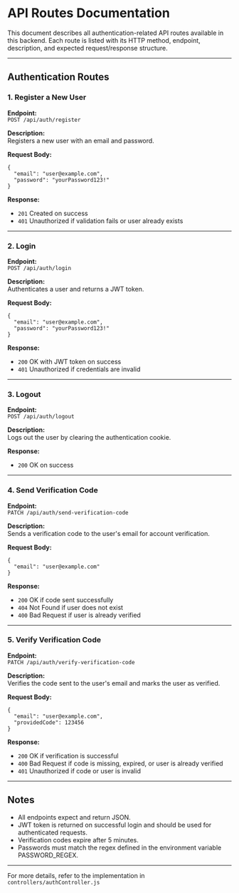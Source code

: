 # API Routes Documentation

This document describes all authentication-related API routes available in this backend. Each route is listed with its HTTP method, endpoint, description, and expected request/response structure.

---

## Authentication Routes

### 1. Register a New User

**Endpoint:**  
`POST /api/auth/register`

**Description:**  
Registers a new user with an email and password.

**Request Body:**
```
{
  "email": "user@example.com",
  "password": "yourPassword123!"
}
```
**Response:**
- `201` Created on success
- `401` Unauthorized if validation fails or user already exists

---

### 2. Login

**Endpoint:**  
`POST /api/auth/login`

**Description:**  
Authenticates a user and returns a JWT token.

**Request Body:**
```
{
  "email": "user@example.com",
  "password": "yourPassword123!"
}
```
**Response:**
- `200` OK with JWT token on success
- `401` Unauthorized if credentials are invalid

---

### 3. Logout

**Endpoint:**  
`POST /api/auth/logout`

**Description:**  
Logs out the user by clearing the authentication cookie.

**Response:**
- `200` OK on success

---

### 4. Send Verification Code

**Endpoint:**  
`PATCH /api/auth/send-verification-code`

**Description:**  
Sends a verification code to the user's email for account verification.

**Request Body:**

```
{
  "email": "user@example.com"
}
```

**Response:**
- `200` OK if code sent successfully
- `404` Not Found if user does not exist
- `400` Bad Request if user is already verified

---

### 5. Verify Verification Code

**Endpoint:**  
`PATCH /api/auth/verify-verification-code`

**Description:**  
Verifies the code sent to the user's email and marks the user as verified.

**Request Body:**
```
{
  "email": "user@example.com",
  "providedCode": 123456
}
```
**Response:**
- `200` OK if verification is successful
- `400` Bad Request if code is missing, expired, or user is already verified
- `401` Unauthorized if code or user is invalid

---

## Notes

- All endpoints expect and return JSON.
- JWT token is returned on successful login and should be used for authenticated requests.
- Verification codes expire after 5 minutes.
- Passwords must match the regex defined in the environment variable PASSWORD_REGEX.

---

For more details, refer to the implementation in `controllers/authController.js`